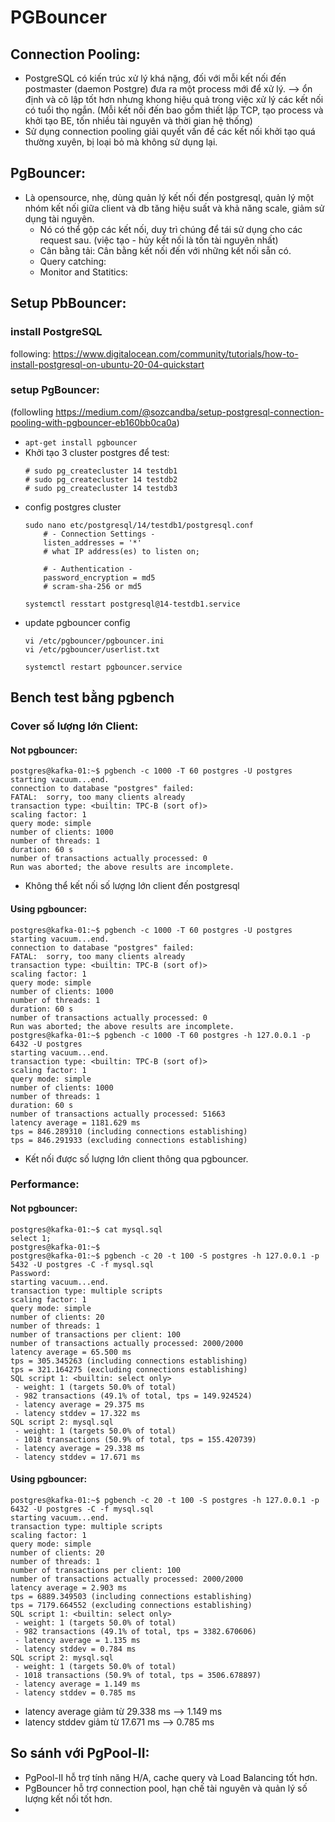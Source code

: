 # PGBouncer


## Connection Pooling:
- PostgreSQL có kiến trúc xử lý khá nặng, đối với mỗi kết nối đến postmaster (daemon Postgre) đưa ra một process mới để xử lý. --> ổn định và cô lập tốt hơn nhưng khong hiệu quả trong việc xử lý các kết nối có tuổi thọ ngắn. (Mỗi kết nối đến bao gồm thiết lập TCP, tạo process và khởi tạo BE, tốn nhiều tài nguyên và thời gian hệ thống)
- Sử dụng connection pooling giải quyết vấn đề các kết nối khởi tạo quá thường xuyên, bị loại bỏ mà không sử dụng lại.

## PgBouncer:
- Là opensource, nhẹ, dùng quản lý kết nối đến postgresql, quản lý một nhóm kết nối giữa client và db tăng hiệu suất và khả năng scale, giảm sử dụng tài nguyên.
    - Nó có thể gộp các kết nối, duy trì chúng để tái sử dụng cho các request sau. (việc tạo - hủy kết nối là tốn tài nguyên nhất)
    - Cân bằng tải: Cân bằng kết nối đến với những kết nối sẵn có.
    - Query catching:
    - Monitor and Statitics:


## Setup PbBouncer:
### install PostgreSQL
following: https://www.digitalocean.com/community/tutorials/how-to-install-postgresql-on-ubuntu-20-04-quickstart

### setup PgBouncer: 
(followling https://medium.com/@sozcandba/setup-postgresql-connection-pooling-with-pgbouncer-eb160bb0ca0a)
- ```apt-get install pgbouncer```
- Khởi tạo 3 cluster postgres để test:
    ```
    # sudo pg_createcluster 14 testdb1
    # sudo pg_createcluster 14 testdb2
    # sudo pg_createcluster 14 testdb3
    ```
- config postgres cluster 
    ```
    sudo nano etc/postgresql/14/testdb1/postgresql.conf
        # - Connection Settings -
        listen_addresses = '*'      
        # what IP address(es) to listen on;
        
        # - Authentication -
        password_encryption = md5     
        # scram-sha-256 or md5

    systemctl resstart postgresql@14-testdb1.service
    ```
- update pgbouncer config
    ```
    vi /etc/pgbouncer/pgbouncer.ini
    vi /etc/pgbouncer/userlist.txt

    systemctl restart pgbouncer.service
    ```

## Bench test bằng pgbench

### Cover số lượng lớn Client:
#### Not pgbouncer:
```
postgres@kafka-01:~$ pgbench -c 1000 -T 60 postgres -U postgres
starting vacuum...end.
connection to database "postgres" failed:
FATAL:  sorry, too many clients already
transaction type: <builtin: TPC-B (sort of)>
scaling factor: 1
query mode: simple
number of clients: 1000
number of threads: 1
duration: 60 s
number of transactions actually processed: 0
Run was aborted; the above results are incomplete.
```
- Không thể kết nối số lượng lớn client đến postgresql

#### Using pgbouncer:
```
postgres@kafka-01:~$ pgbench -c 1000 -T 60 postgres -U postgres
starting vacuum...end.
connection to database "postgres" failed:
FATAL:  sorry, too many clients already
transaction type: <builtin: TPC-B (sort of)>
scaling factor: 1
query mode: simple
number of clients: 1000
number of threads: 1
duration: 60 s
number of transactions actually processed: 0
Run was aborted; the above results are incomplete.
postgres@kafka-01:~$ pgbench -c 1000 -T 60 postgres -h 127.0.0.1 -p 6432 -U postgres
starting vacuum...end.
transaction type: <builtin: TPC-B (sort of)>
scaling factor: 1
query mode: simple
number of clients: 1000
number of threads: 1
duration: 60 s
number of transactions actually processed: 51663
latency average = 1181.629 ms
tps = 846.289310 (including connections establishing)
tps = 846.291933 (excluding connections establishing)
```
- Kết nối được số lượng lớn client thông qua pgbouncer.

### Performance:
#### Not pgbouncer:
```
postgres@kafka-01:~$ cat mysql.sql 
select 1;
postgres@kafka-01:~$ 
postgres@kafka-01:~$ pgbench -c 20 -t 100 -S postgres -h 127.0.0.1 -p 5432 -U postgres -C -f mysql.sql
Password: 
starting vacuum...end.
transaction type: multiple scripts
scaling factor: 1
query mode: simple
number of clients: 20
number of threads: 1
number of transactions per client: 100
number of transactions actually processed: 2000/2000
latency average = 65.500 ms
tps = 305.345263 (including connections establishing)
tps = 321.164275 (excluding connections establishing)
SQL script 1: <builtin: select only>
 - weight: 1 (targets 50.0% of total)
 - 982 transactions (49.1% of total, tps = 149.924524)
 - latency average = 29.375 ms
 - latency stddev = 17.322 ms
SQL script 2: mysql.sql
 - weight: 1 (targets 50.0% of total)
 - 1018 transactions (50.9% of total, tps = 155.420739)
 - latency average = 29.338 ms
 - latency stddev = 17.671 ms
```


#### Using pgbouncer:
```
postgres@kafka-01:~$ pgbench -c 20 -t 100 -S postgres -h 127.0.0.1 -p 6432 -U postgres -C -f mysql.sql
starting vacuum...end.
transaction type: multiple scripts
scaling factor: 1
query mode: simple
number of clients: 20
number of threads: 1
number of transactions per client: 100
number of transactions actually processed: 2000/2000
latency average = 2.903 ms
tps = 6889.349503 (including connections establishing)
tps = 7179.664552 (excluding connections establishing)
SQL script 1: <builtin: select only>
 - weight: 1 (targets 50.0% of total)
 - 982 transactions (49.1% of total, tps = 3382.670606)
 - latency average = 1.135 ms
 - latency stddev = 0.784 ms
SQL script 2: mysql.sql
 - weight: 1 (targets 50.0% of total)
 - 1018 transactions (50.9% of total, tps = 3506.678897)
 - latency average = 1.149 ms
 - latency stddev = 0.785 ms
```
- latency average giảm từ 29.338 ms --> 1.149 ms
- latency stddev giảm từ 17.671 ms --> 0.785 ms

## So sánh với PgPool-II:
- PgPool-II hỗ trợ tính năng H/A, cache query và Load Balancing tốt hơn.
- PgBouncer hỗ trợ connection pool, hạn chế tài nguyên và quản lý số lượng kết nối tốt hơn.
- 

